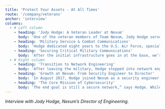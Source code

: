 ```yaml
---
title: 'Protect Your Assets - At All Times'
route: '/company/veterans'
anchor: 'interview'
columns:
  - # Left column
    - heading: 'Jody Hodge: A Veteran Leader at Nexum'
      body: 'One of the veteran members of Team Nexum, Jody Hodge serves as the Director of Engineering. With a background in the U.S. Air Force, his journey from military service to cybersecurity leadership is a testament to expertise, discipline, and strategic thinking.'
    - heading: 'Military Service & Combat Communications'
      body: 'Hodge dedicated eight years to the U.S. Air Force, specializing in Combat Communications. His role required both combat and engineering training, preparing him for high-stakes communication operations in active conflict zones.'
    - heading: 'Securing Critical Military Communications'
      body: 'After the initial infrastructure goes in at the base, we’re next on the list to get in there and develop the communications,” says Hodge. During conflicts like Bosnia and Desert Fox, Hodge and his team were responsible for setting up secure and non-secure networks.'
  - # Right column
    - heading: 'Transition to Network Engineering'
      body: 'After leaving the military, Hodge stepped into network engineering in 2000. His technical skills and problem-solving mindset helped him build a strong career in cybersecurity and IT infrastructure.'
    - heading: 'Growth at Nexum: From Security Engineer to Director'
      body: 'In August 2017, Hodge joined Nexum as a security engineer. Through dedication and expertise, he steadily advanced to his current role as Director of Engineering, where he leads security initiatives and network solutions.'
    - heading: 'The Core Mission of Cybersecurity'
      body: 'The end goal is still a secure network,” says Hodge. While technology has evolved, Hodge believes the mission remains the same—whether in the military or in business, cybersecurity must act as an impenetrable shield to protect data, assets, and critical operations.'
---
```


_Interview with Jody Hodge, Nexum’s Director of Engineering._
